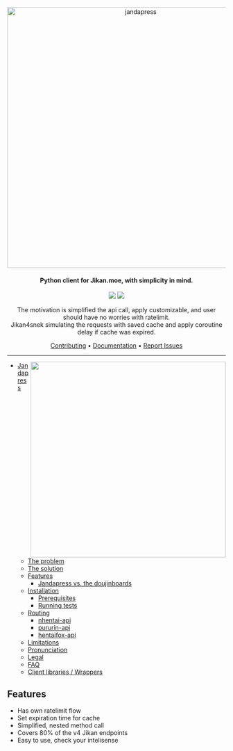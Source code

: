 <div align="center">
<a href="https://janda.mod.land"><img width="600" src="https://cdn.discordapp.com/attachments/1046495201176334467/1053334095737917600/jikanmia.png" alt="jandapress"></a>

<h4 align="center">Python client for Jikan.moe, with simplicity in mind.</h4>
<p align="center">
	<a href="https://github.com/sinkaroid/jandapress/actions/workflows/status.yml"><img src="https://github.com/sinkaroid/jandapress/actions/workflows/status.yml/badge.svg"></a>
	<a href="https://codeclimate.com/github/sinkaroid/jandapress/maintainability"><img src="https://api.codeclimate.com/v1/badges/829b8fe63ab78a425f0b/maintainability" /></a>
</p>

 
The motivation is simplified the api call, apply customizable, and user should have no worries with ratelimit.  
Jikan4snek simulating the requests with saved cache and apply coroutine delay if cache was expired.

<a href="https://github.com/sinkaroid/jandapress/blob/master/CONTRIBUTING.md">Contributing</a> •
<a href="https://github.com/sinkaroid/jandapress/wiki/Routing">Documentation</a> •
<a href="https://github.com/sinkaroid/jandapress/issues/new/choose">Report Issues</a>
</div>

---

<a href="https://janda.mod.land"><img align="right" src="https://cdn.discordapp.com/attachments/1046495201176334467/1053335219828174978/miaaa.png" width="450"></a>

- [Jandapress](#)
  - [The problem](#the-problem)
  - [The solution](#the-solution)
  - [Features](#features)
    - [Jandapress vs. the doujinboards](#jandapress-vs-the-whole-doujin-sites)
  - [Installation](#installation)
    - [Prerequisites](#prerequisites)
    - [Running tests](#running-tests)
  - [Routing](#routing)
    - [nhentai-api](#routing)
    - [pururin-api](#routing)
    - [hentaifox-api](#routing)
  - [Limitations](#limitations)
  - [Pronunciation](#Pronunciation)
  - [Legal](#legal)
  - [FAQ](#Frequently-asked-questions)
  - [Client libraries / Wrappers](#client-libraries--wrappers)



## Features

- Has own ratelimit flow
- Set expiration time for cache
- Simplified, nested method call
- Covers 80% of the v4 Jikan endpoints
- Easy to use, check your intelisense
